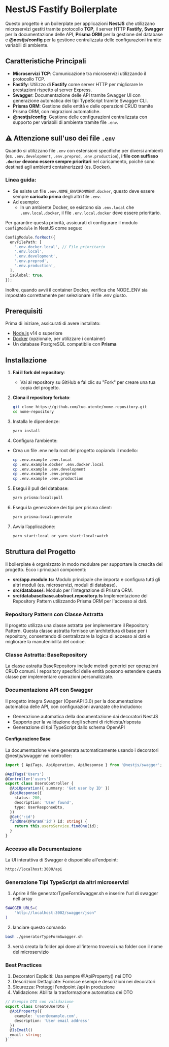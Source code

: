 # NestJS Fastify Boilerplate

Questo progetto è un boilerplate per applicazioni **NestJS** che utilizzano microservizi gestiti tramite protocollo **TCP**, il server HTTP **Fastify**, **Swagger** per la documentazione delle API, **Prisma ORM** per la gestione del database e **@nestjs/config** per la gestione centralizzata delle configurazioni tramite variabili di ambiente.

## Caratteristiche Principali

- **Microservizi TCP**: Comunicazione tra microservizi utilizzando il protocollo TCP.
- **Fastify**: Utilizzo di **Fastify** come server HTTP per migliorare le prestazioni rispetto al server Express.
- **Swagger**: Documentazione delle API tramite Swagger UI con generazione automatica dei tipi TypeScript tramite Swagger CLI.
- **Prisma ORM**: Gestione delle entità e delle operazioni CRUD tramite Prisma ORM, con migrazioni automatiche.
- **@nestjs/config**: Gestione delle configurazioni centralizzata con supporto per variabili di ambiente tramite file `.env`.

## ⚠️ Attenzione sull'uso dei file `.env`

Quando si utilizzano file `.env` con estensioni specifiche per diversi ambienti (es. `.env.development`, `.env.preprod`, `.env.production`), **i file con suffisso `.docker` devono essere sempre prioritari** nel caricamento, poiché sono destinati agli ambienti containerizzati (es. Docker).

### Linea guida:

- Se esiste un file `.env.NOME_ENVIRONMENT.docker`, questo deve essere sempre **caricato prima** degli altri file `.env`.
- Ad esempio:
  - In un ambiente Docker, se esistono sia `.env.local` che `.env.local.docker`, il file `.env.local.docker` deve essere prioritario.

Per garantire questa priorità, assicurati di configurare il modulo `ConfigModule` in NestJS come segue:

```typescript
ConfigModule.forRoot({
  envFilePath: [
    '.env.docker.local', // File prioritario
    '.env.local',
    '.env.development',
    '.env.preprod',
    '.env.production',
  ],
  isGlobal: true,
});
```

Inoltre, quando avvii il container Docker, verifica che NODE_ENV sia impostato correttamente per selezionare il file .env giusto.

## Prerequisiti

Prima di iniziare, assicurati di avere installato:

- [Node.js](https://nodejs.org/) v14 o superiore
- [Docker](https://www.docker.com/) (opzionale, per utilizzare i container)
- Un database PostgreSQL compatibile con **Prisma**

## Installazione

1. **Fai il fork del repository**:

   - Vai al repository su GitHub e fai clic su "Fork" per creare una tua copia del progetto.

2. **Clona il repository forkato**:
   ```bash
   git clone https://github.com/tuo-utente/nome-repository.git
   cd nome-repository
   ```
3. Installa le dipendenze:
   ```bash
   yarn install
   ```
4. Configura l’ambiente:

- Crea un file .env nella root del progetto copiando il modello:
  ```bash
  cp .env.example .env.local
  cp .env.example.docker .env.docker.local
  cp .env.example .env.development
  cp .env.example .env.preprod
  cp .env.example .env.production
  ```

5. Esegui il pull del database:
   ```bash
   yarn prisma:local:pull
   ```
6. Esegui la generazione dei tipi per prisma client:
   ```bash
   yarn prisma:local:generate
   ```
7. Avvia l’applicazione:
   ```bash
   yarn start:local or yarn start:local:watch
   ```

## Struttura del Progetto

Il boilerplate è organizzato in modo modulare per supportare la crescita del progetto. Ecco i principali componenti:

- **src/app.module.ts:** Modulo principale che importa e configura tutti gli altri moduli (es. microservizi, moduli di database).
- **src/database/:** Modulo per l’integrazione di Prisma ORM.
- **src/database/base.abstract.repository.ts** Implementazione del Repository Pattern utilizzando Prisma ORM per l'accesso ai dati.

### Repository Pattern con Classe Astratta

Il progetto utilizza una classe astratta per implementare il Repository Pattern. Questa classe astratta fornisce un'architettura di base per i repository, consentendo di centralizzare la logica di accesso ai dati e migliorare la manutenibilità del codice.

### Classe Astratta: BaseRepository

La classe astratta BaseRepository include metodi generici per operazioni CRUD comuni. I repository specifici delle entità possono estendere questa classe per implementare operazioni personalizzate.

### Documentazione API con Swagger

Il progetto integra Swagger (OpenAPI 3.0) per la documentazione automatica delle API, con configurazioni avanzate che includono:

- Generazione automatica della documentazione dai decoratori NestJS
- Supporto per la validazione degli schemi di richiesta/risposta
- Generazione di tipi TypeScript dallo schema OpenAPI

#### Configurazione Base

La documentazione viene generata automaticamente usando i decoratori @nestjs/swagger nei controller:

```ts
import { ApiTags, ApiOperation, ApiResponse } from '@nestjs/swagger';

@ApiTags('Users')
@Controller('users')
export class UsersController {
  @ApiOperation({ summary: 'Get user by ID' })
  @ApiResponse({
    status: 200,
    description: 'User found',
    type: UserResponseDto,
  })
  @Get(':id')
  findOne(@Param('id') id: string) {
    return this.usersService.findOne(id);
  }
}
```

### Accesso alla Documentazione

La UI interattiva di Swagger è disponibile all'endpoint:

```bash
http://localhost:3000/api
```

### Generazione Tipi TypeScript da altri microservizi

1. Aprire il file generatorTypeFormSwagger.sh e inserire l'url di swagger nell array

```bash
SWAGGER_URLS=(
    "http://localhost:3002/swagger/json"
)
```

2. lanciare questo comando

```bash
bash ./generatorTypeFormSwagger.sh
```

3. verrà creata la folder api dove all'interno troverai una folder con il nome del microservizio

### Best Practices

1. Decoratori Espliciti: Usa sempre @ApiProperty() nei DTO
2. Descrizioni Dettagliate: Fornisce esempi e descrizioni nei decoratori
3. Sicurezza: Proteggi l'endpoint /api in produzione
4. Validazione: Abilita la trasformazione automatica dei DTO

````ts
// Esempio DTO con validazione
export class CreateUserDto {
  @ApiProperty({
    example: 'user@example.com',
    description: 'User email address'
  })
  @IsEmail()
  email: string;
}```
````
